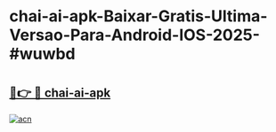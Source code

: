 # chai-ai-apk-Baixar-Gratis-Ultima-Versao-Para-Android-IOS-2025-#wuwbd

# <h2><a href="https://ainizakaria.my?title=chai-ai-apk&ref=24M">🔗👉 🔴 chai-ai-apk</a></h2>

[![acn](https://github.com/user-attachments/assets/0f9c940e-d8b0-45ae-aac7-cd30a18b3e1c)](https://ainizakaria.my?title=chai-ai-apk&ref=24M)

